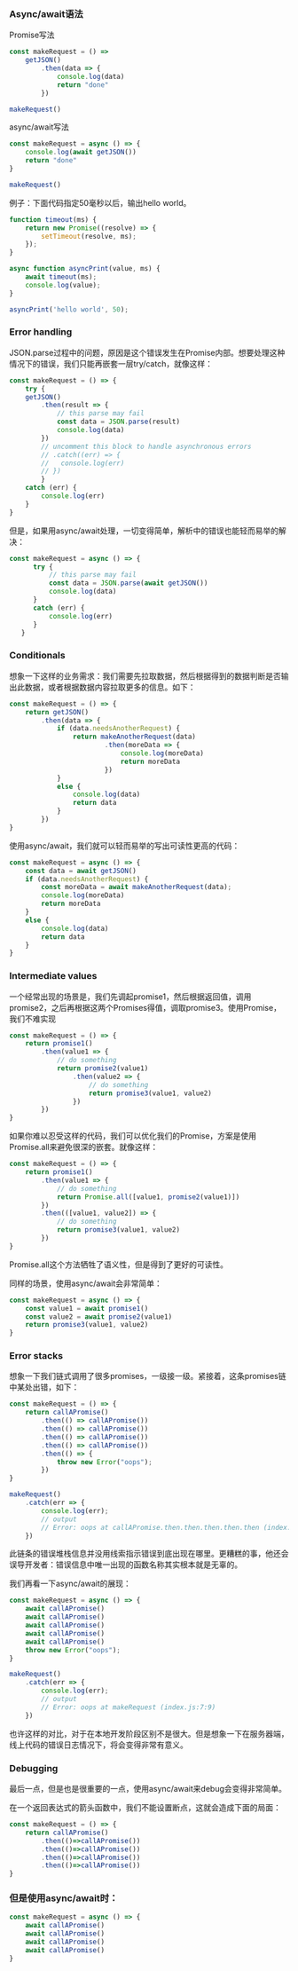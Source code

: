 ### Async/await语法
Promise写法
```javascript
const makeRequest = () =>
    getJSON()
        .then(data => {
            console.log(data)
            return "done"
        })

makeRequest()
```
async/await写法
```javascript
const makeRequest = async () => {
    console.log(await getJSON())
    return "done"
}

makeRequest()
```

例子：下面代码指定50毫秒以后，输出hello world。
```javascript
function timeout(ms) {
    return new Promise((resolve) => {
        setTimeout(resolve, ms);
    });
}

async function asyncPrint(value, ms) {
    await timeout(ms);
    console.log(value);
}

asyncPrint('hello world', 50);
```

### Error handling
JSON.parse过程中的问题，原因是这个错误发生在Promise内部。想要处理这种情况下的错误，我们只能再嵌套一层try/catch，就像这样：
```javascript
const makeRequest = () => {
    try {
    getJSON()
        .then(result => {
            // this parse may fail
            const data = JSON.parse(result)
            console.log(data)
        })
        // uncomment this block to handle asynchronous errors
        // .catch((err) => {
        //   console.log(err)
        // })
        }
    catch (err) {
        console.log(err)
    }
}
```

但是，如果用async/await处理，一切变得简单，解析中的错误也能轻而易举的解决：
```javascript
const makeRequest = async () => {
      try {
          // this parse may fail
          const data = JSON.parse(await getJSON())
          console.log(data)
      }
      catch (err) {
          console.log(err)
      }
   }
```
### Conditionals

想象一下这样的业务需求：我们需要先拉取数据，然后根据得到的数据判断是否输出此数据，或者根据数据内容拉取更多的信息。如下：
```javascript
const makeRequest = () => {
    return getJSON()
        .then(data => {
            if (data.needsAnotherRequest) {
                return makeAnotherRequest(data)
                        .then(moreData => {
                            console.log(moreData)
                            return moreData
                        })
            }
            else {
                console.log(data)
                return data
            }
        })
}
```

使用async/await，我们就可以轻而易举的写出可读性更高的代码：
```javascript
const makeRequest = async () => {
    const data = await getJSON()
    if (data.needsAnotherRequest) {
        const moreData = await makeAnotherRequest(data);
        console.log(moreData)
        return moreData
    }
    else {
        console.log(data)
        return data    
    }
}
```

### Intermediate values
一个经常出现的场景是，我们先调起promise1，然后根据返回值，调用promise2，之后再根据这两个Promises得值，调取promise3。使用Promise，我们不难实现
```javascript
const makeRequest = () => {
    return promise1()
        .then(value1 => {
            // do something
            return promise2(value1)
                .then(value2 => {
                    // do something          
                    return promise3(value1, value2)
                })
        })
}
```
如果你难以忍受这样的代码，我们可以优化我们的Promise，方案是使用Promise.all来避免很深的嵌套。就像这样：
```javascript
const makeRequest = () => {
    return promise1()
        .then(value1 => {
            // do something
            return Promise.all([value1, promise2(value1)])
        })
        .then(([value1, value2]) => {
            // do something          
            return promise3(value1, value2)
        })
}
```
Promise.all这个方法牺牲了语义性，但是得到了更好的可读性。

同样的场景，使用async/await会非常简单：
```javascript
const makeRequest = async () => {
    const value1 = await promise1()
    const value2 = await promise2(value1)
    return promise3(value1, value2)
}
```
### Error stacks

想象一下我们链式调用了很多promises，一级接一级。紧接着，这条promises链中某处出错，如下：
```javascript
const makeRequest = () => {
    return callAPromise()
        .then(() => callAPromise())
        .then(() => callAPromise())
        .then(() => callAPromise())
        .then(() => callAPromise())
        .then(() => {
            throw new Error("oops");
        })
}

makeRequest()
    .catch(err => {
        console.log(err);
        // output
        // Error: oops at callAPromise.then.then.then.then.then (index.js:8:13)
    })
```

此链条的错误堆栈信息并没用线索指示错误到底出现在哪里。更糟糕的事，他还会误导开发者：错误信息中唯一出现的函数名称其实根本就是无辜的。

我们再看一下async/await的展现：

```javascript
const makeRequest = async () => {
    await callAPromise()
    await callAPromise()
    await callAPromise()
    await callAPromise()
    await callAPromise()
    throw new Error("oops");
}

makeRequest()
    .catch(err => {
        console.log(err);
        // output
        // Error: oops at makeRequest (index.js:7:9)
    })
```

也许这样的对比，对于在本地开发阶段区别不是很大。但是想象一下在服务器端，线上代码的错误日志情况下，将会变得非常有意义。

### Debugging
最后一点，但是也是很重要的一点，使用async/await来debug会变得非常简单。

在一个返回表达式的箭头函数中，我们不能设置断点，这就会造成下面的局面：
```javascript
const makeRequest = () => {
    return callAPromise()
        .then(()=>callAPromise())
        .then(()=>callAPromise())
        .then(()=>callAPromise())
        .then(()=>callAPromise())
}
```
### 但是使用async/await时：
```javascript
const makeRequest = async () => {
    await callAPromise()
    await callAPromise()
    await callAPromise()
    await callAPromise()
}
```
